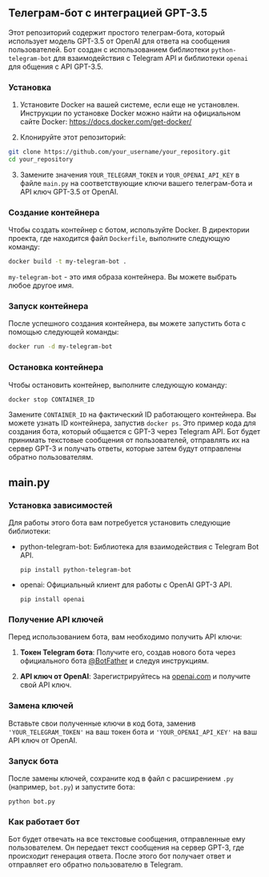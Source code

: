## Телеграм-бот с интеграцией GPT-3.5

Этот репозиторий содержит простого телеграм-бота, который использует модель GPT-3.5 от OpenAI для ответа на сообщения пользователей. Бот создан с использованием библиотеки `python-telegram-bot` для взаимодействия с Telegram API и библиотеки `openai` для общения с API GPT-3.5.

### Установка

1. Установите Docker на вашей системе, если еще не установлен. Инструкции по установке Docker можно найти на официальном сайте Docker: https://docs.docker.com/get-docker/

2. Клонируйте этот репозиторий:

```bash
git clone https://github.com/your_username/your_repository.git
cd your_repository
```

3. Замените значения `YOUR_TELEGRAM_TOKEN` и `YOUR_OPENAI_API_KEY` в файле `main.py` на соответствующие ключи вашего телеграм-бота и API ключ GPT-3.5 от OpenAI.

### Создание контейнера

Чтобы создать контейнер с ботом, используйте Docker. В директории проекта, где находится файл `Dockerfile`, выполните следующую команду:

```bash
docker build -t my-telegram-bot .
```

`my-telegram-bot` - это имя образа контейнера. Вы можете выбрать любое другое имя.

### Запуск контейнера

После успешного создания контейнера, вы можете запустить бота с помощью следующей команды:

```bash
docker run -d my-telegram-bot
```

### Остановка контейнера

Чтобы остановить контейнер, выполните следующую команду:

```bash
docker stop CONTAINER_ID
```

Замените `CONTAINER_ID` на фактический ID работающего контейнера. Вы можете узнать ID контейнера, запустив `docker ps`.
Это пример кода для создания бота, который общается с GPT-3 через Telegram API. Бот будет принимать текстовые сообщения от пользователей, отправлять их на сервер GPT-3 и получать ответы, которые затем будут отправлены обратно пользователям.

## main.py
### Установка зависимостей

Для работы этого бота вам потребуется установить следующие библиотеки:

- python-telegram-bot: Библиотека для взаимодействия с Telegram Bot API.
  ```
  pip install python-telegram-bot
  ```

- openai: Официальный клиент для работы с OpenAI GPT-3 API.
  ```
  pip install openai
  ```

### Получение API ключей

Перед использованием бота, вам необходимо получить API ключи:

1. **Токен Telegram бота**: Получите его, создав нового бота через официального бота [@BotFather](https://t.me/BotFather) и следуя инструкциям.

2. **API ключ от OpenAI**: Зарегистрируйтесь на [openai.com](https://beta.openai.com/signup/) и получите свой API ключ.

### Замена ключей

Вставьте свои полученные ключи в код бота, заменив `'YOUR_TELEGRAM_TOKEN'` на ваш токен бота и `'YOUR_OPENAI_API_KEY'` на ваш API ключ от OpenAI.

### Запуск бота

После замены ключей, сохраните код в файл с расширением `.py` (например, `bot.py`) и запустите бота:

```
python bot.py
```

### Как работает бот

Бот будет отвечать на все текстовые сообщения, отправленные ему пользователем. Он передает текст сообщения на сервер GPT-3, где происходит генерация ответа. После этого бот получает ответ и отправляет его обратно пользователю в Telegram.
